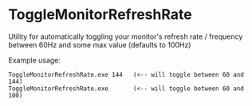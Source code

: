 # ToggleMonitorRefreshRate
Utility for automatically toggling your monitor's refresh rate / frequency between 60Hz and some max value (defaults to 100Hz)

Example usage:

    ToggleMonitorRefreshRate.exe 144   (<-- will toggle between 60 and 144)
    ToggleMonitorRefreshRate.exe       (<-- will toggle between 60 and 100)
